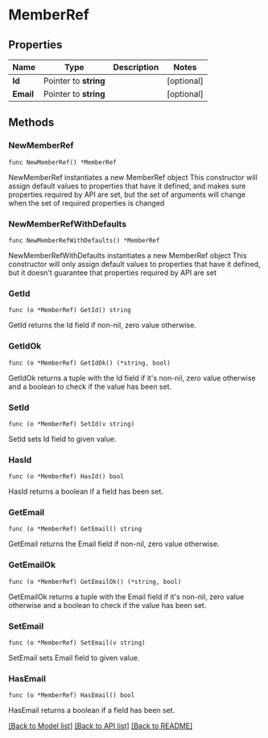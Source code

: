# MemberRef

## Properties

Name | Type | Description | Notes
------------ | ------------- | ------------- | -------------
**Id** | Pointer to **string** |  | [optional] 
**Email** | Pointer to **string** |  | [optional] 

## Methods

### NewMemberRef

`func NewMemberRef() *MemberRef`

NewMemberRef instantiates a new MemberRef object
This constructor will assign default values to properties that have it defined,
and makes sure properties required by API are set, but the set of arguments
will change when the set of required properties is changed

### NewMemberRefWithDefaults

`func NewMemberRefWithDefaults() *MemberRef`

NewMemberRefWithDefaults instantiates a new MemberRef object
This constructor will only assign default values to properties that have it defined,
but it doesn't guarantee that properties required by API are set

### GetId

`func (o *MemberRef) GetId() string`

GetId returns the Id field if non-nil, zero value otherwise.

### GetIdOk

`func (o *MemberRef) GetIdOk() (*string, bool)`

GetIdOk returns a tuple with the Id field if it's non-nil, zero value otherwise
and a boolean to check if the value has been set.

### SetId

`func (o *MemberRef) SetId(v string)`

SetId sets Id field to given value.

### HasId

`func (o *MemberRef) HasId() bool`

HasId returns a boolean if a field has been set.

### GetEmail

`func (o *MemberRef) GetEmail() string`

GetEmail returns the Email field if non-nil, zero value otherwise.

### GetEmailOk

`func (o *MemberRef) GetEmailOk() (*string, bool)`

GetEmailOk returns a tuple with the Email field if it's non-nil, zero value otherwise
and a boolean to check if the value has been set.

### SetEmail

`func (o *MemberRef) SetEmail(v string)`

SetEmail sets Email field to given value.

### HasEmail

`func (o *MemberRef) HasEmail() bool`

HasEmail returns a boolean if a field has been set.


[[Back to Model list]](../README.md#documentation-for-models) [[Back to API list]](../README.md#documentation-for-api-endpoints) [[Back to README]](../README.md)


